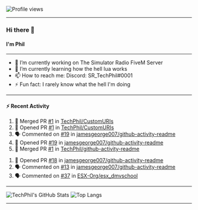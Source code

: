 ![Profile views](https://gpvc.arturio.dev/TechPhil)

---

### Hi there 👋
#### I'm Phil

---

- 🔭 I’m currently working on The Simulator Radio FiveM Server
- 🌱 I’m currently learning how the hell lua works
- 📫 How to reach me: Discord: SR_TechPhil#0001
- ⚡ Fun fact: I rarely know what the hell I'm doing

---

#### ⚡ Recent Activity
<!--START_SECTION:activity-->
1. 🎉 Merged PR [#1](https://github.com//TechPhil/CustomURIs/pull/1) in [TechPhil/CustomURIs](https://github.com//TechPhil/CustomURIs)
2. 💪 Opened PR [#1](https://github.com//TechPhil/CustomURIs/pull/1) in [TechPhil/CustomURIs](https://github.com//TechPhil/CustomURIs)
3. 🗣 Commented on [#19](https://github.com//jamesgeorge007/github-activity-readme/issues/19) in [jamesgeorge007/github-activity-readme](https://github.com//jamesgeorge007/github-activity-readme)
4. 💪 Opened PR [#19](https://github.com//jamesgeorge007/github-activity-readme/pull/19) in [jamesgeorge007/github-activity-readme](https://github.com//jamesgeorge007/github-activity-readme)
5. 🎉 Merged PR [#1](https://github.com//TechPhil/github-activity-readme/pull/1) in [TechPhil/github-activity-readme](https://github.com//TechPhil/github-activity-readme)
<!--END_SECTION:activity-->
1. 💪 Opened PR [#18](https://github.com//jamesgeorge007/github-activity-readme/pull/18) in [jamesgeorge007/github-activity-readme](https://github.com//jamesgeorge007/github-activity-readme)
2. 🗣 Commented on [#13](https://github.com//jamesgeorge007/github-activity-readme/issues/13) in [jamesgeorge007/github-activity-readme](https://github.com//jamesgeorge007/github-activity-readme)
3. 🗣 Commented on [#37](https://github.com//ESX-Org/esx_dmvschool/issues/37) in [ESX-Org/esx_dmvschool](https://github.com//ESX-Org/esx_dmvschool)

---

![TechPhil's GitHub Stats](https://github-readme-stats.vercel.app/api?username=techphil&count_private=true)
![Top Langs](https://github-readme-stats.vercel.app/api/top-langs/?username=techphil)

---
